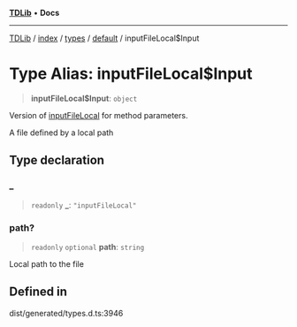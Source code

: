 [**TDLib**](../../../../../../README.md) • **Docs**

***

[TDLib](../../../../../../modules.md) / [index](../../../../../README.md) / [types](../../../README.md) / [default](../README.md) / inputFileLocal$Input

# Type Alias: inputFileLocal$Input

> **inputFileLocal$Input**: `object`

Version of [inputFileLocal](inputFileLocal.md) for method parameters.

A file defined by a local path

## Type declaration

### \_

> `readonly` **\_**: `"inputFileLocal"`

### path?

> `readonly` `optional` **path**: `string`

Local path to the file

## Defined in

dist/generated/types.d.ts:3946
